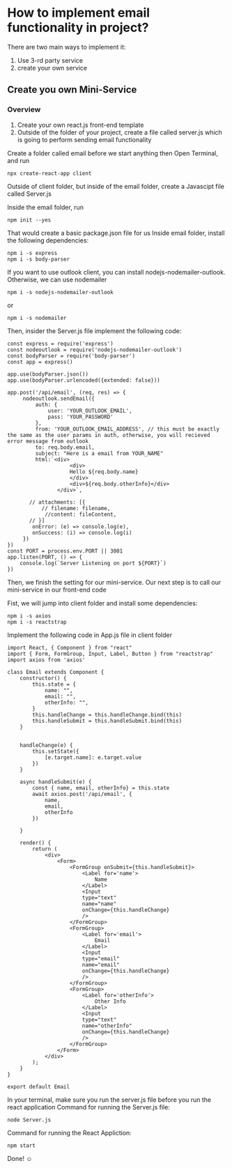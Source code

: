 # How to implement email functionality in project?

There are two main ways to implement it:
1. Use 3-rd party service
2. create your own service

## Create you own Mini-Service

### Overview
1. Create your own react.js front-end template
2. Outside of the folder of your project, create a file called server.js which is going to perform sending email functionality

Create a folder called email before we start anything
then Open Terminal, and run

```
npx create-react-app client
```
Outside of client folder, but inside of the email folder, create a Javascipt file called Server.js

Inside the email folder, run
```
npm init --yes
```

That would create a basic package.json file for us
Inside email folder, install the following dependencies:

```
npm i -s express
npm i -s body-parser
```

If you want to use outlook client, you can install nodejs-nodemailer-outlook. Otherwise, we can use nodemailer

```
npm i -s nodejs-nodemailer-outlook
```
or
```
npm i -s nodemailer

```

Then, insider the Server.js file implement the following code:

```
const express = require('express')
const nodeoutlook = require('nodejs-nodemailer-outlook')
const bodyParser = require('body-parser')
const app = express()

app.use(bodyParser.json())
app.use(bodyParser.urlencoded({extended: false}))

app.post('/api/email', (req, res) => {
     nodeoutlook.sendEmail({
         auth: {
             user: 'YOUR_OUTLOOK_EMAIL',
             pass: 'YOUR_PASSWORD'
         },
         from: 'YOUR_OUTLOOK_EMAIL_ADDRESS', // this must be exactly the same as the user params in auth, otherwise, you will recieved error message from outlook
         to: req.body.email,
         subject: "Here is a email from YOUR_NAME"
         html:`<div>
                    <div>
                    Hello ${req.body.name}
                    </div>
                    <div>${req.body.otherInfo}</div>
                </div>`,

       // attachments: [{
           // filename: filename,
            //content: fileContent,
       // }]
        onError: (e) => console.log(e),
        onSuccess: (i) => console.log(i)
     })
})
const PORT = process.env.PORT || 3001
app.listen(PORT, () => {
    console.log(`Server Listening on port ${PORT}`)
})
```

Then, we finish the setting for our mini-service. Our next step is to call our mini-service in our front-end code

Fist, we will jump into client folder and install some dependencies:

```
npm i -s axios
npm i -s reactstrap
```

Implement the following code in App.js file in client folder

```
import React, { Component } from "react"
import { Form, FormGroup, Input, Label, Button } from "reactstrap"
import axios from 'axios'

class Email extends Component {
    constructor() {
        this.state = {
            name: "",
            email: "",
            otherInfo: "",
        }
        this.handleChange = this.handleChange.bind(this)
        this.handleSubmit = this.handleSubmit.bind(this)
    }


    handleChange(e) {
        this.setState({
            [e.target.name]: e.target.value
        })
    }

    async handleSubmit(e) {
        const { name, email, otherInfo} = this.state
        await axios.post('/api/email', {
            name,
            email,
            otherInfo
        })

    }

    render() {
        return (
            <div>
                <Form>
                    <FormGroup onSubmit={this.handleSubmit}>
                        <Label for='name'>
                            Name
                        </Label>
                        <Input
                        type="text"
                        name="name"
                        onChange={this.handleChange}
                        />
                    </FormGroup>
                    <FormGroup>
                        <Label for='email'>
                            Email
                        </Label>
                        <Input
                        type="email"
                        name="email"
                        onChange={this.handleChange}
                        />
                    </FormGroup>
                    <FormGroup>
                        <Label for='otherInfo'>
                            Other Info
                        </Label>
                        <Input
                        type="text"
                        name="otherInfo"
                        onChange={this.handleChange}
                        />
                    </FormGroup>
                </Form>
            </div>
        );
    }
}

export default Email
```
In your terminal, make sure you run the server.js file before you run the react application
Command for running the Server.js file:
```
node Server.js
```
Command for running the React Appliction:
```
npm start
```
Done! ☺️
